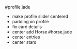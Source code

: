 #profile.jade
* make profile slider centered
* padding on profile
* fix card details
* center add Horse
#horse.jade
* center entries
* center stars